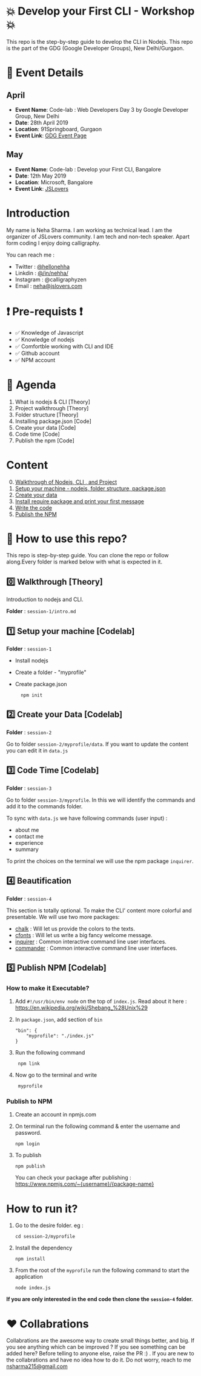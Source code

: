 # :boom: Develop your First CLI - Workshop :boom:

This repo is the step-by-step guide to develop the CLI in Nodejs. This repo is the part of the GDG (Google Developer Groups), New Delhi/Gurgaon.

# :calendar: Event Details

## April

- **Event Name**: Code-lab : Web Developers Day 3 by Google Developer Group, New Delhi
- **Date**: 28th April 2019
- **Location**: 91Springboard, Gurgaon
- **Event Link**: [GDG Event Page](https://www.meetup.com/GDGNewDelhi/events/260830507/)

## May

- **Event Name**: Code-lab : Develop your First CLI, Bangalore
- **Date**: 12th May 2019
- **Location**: Microsoft, Bangalore
- **Event Link**: [JSLovers](https://www.meetup.com/jschannel-Bengaluru/events/261067974/)

# Introduction

My name is Neha Sharma. I am working as technical lead. I am the organizer of JSLovers community. I am tech and non-tech speaker. Apart form coding I enjoy doing calligraphy.

You can reach me :

- Twitter : [@hellonehha](https://twitter.com/hellonehha)
- Linkdin : [@/in/nehha/](https://www.linkedin.com/in/nehha/)
- Instagram : @calligraphyzen
- Email : neha@jslovers.com

# :heavy_exclamation_mark: Pre-requists :heavy_exclamation_mark:

- :white_check_mark: Knowledge of Javascript
- :white_check_mark: Knowledge of nodejs
- :white_check_mark: Comfortble working with CLI and IDE
- :white_check_mark: Github account
- :white_check_mark: NPM account

# :memo: Agenda

1. What is nodejs & CLI [Theory]
2. Project walkthrough [Theory]
3. Folder structure [Theory]
4. Installing package.json [Code]
5. Create your data [Code]
6. Code time [Code]
7. Publish the npm [Code]

# Content

0. [Walkthrough of Nodejs, CLI , and Project](#zero-walkthrough-theory)
1. [Setup your machine - nodejs, folder structure, package.json](#one-setup-your-machine-codelab)
1. [Create your data](#two-create-your-data-codelab)
1. [Install require package and print your first message](#three-code-time-codelab)
1. [Write the code](#four-beautification)
1. [Publish the NPM](#five-publish-npm-codelab)

# :bell: How to use this repo?

This repo is step-by-step guide. You can clone the repo or follow along.Every folder is marked
below with what is expected in it.

## :zero: Walkthrough [Theory]

Introduction to nodejs and CLI.

**Folder** : `session-1/intro.md`

## :one: Setup your machine [Codelab]

**Folder** : `session-1`

- Install nodejs
- Create a folder - "myprofile"
- Create package.json

        npm init

## :two: Create your Data [Codelab]

**Folder** : `session-2`

Go to folder `session-2/myprofile/data`.
If you want to update the content you can edit it in `data.js`

## :three: Code Time [Codelab]

**Folder** : `session-3`

Go to folder `session-3/myprofile`.
In this we will identify the commands and add it to the commands folder.

To sync with `data.js` we have following commands (user input) :

- about me
- contact me
- experience
- summary

To print the choices on the terminal we will use the npm package `inquirer`.

## :four: Beautification

**Folder** : `session-4`

This section is totally optional.
To make the CLI' content more colorful and presentable. We will use two more packages:

- [chalk](https://www.npmjs.com/package/chalk) : Will let us provide the colors to the texts.
- [cfonts](https://www.npmjs.com/package/cfonts) : Will let us write a big fancy welcome message.
- [inquirer](https://www.npmjs.com/package/inquirer) : Common interactive command line user interfaces.
- [commander](https://www.npmjs.com/package/inquirer) : Common interactive command line user interfaces.

## :five: Publish NPM [Codelab]

### How to make it Executable?

1.  Add `#!/usr/bin/env node` on the top of `index.js`.
    Read about it here : https://en.wikipedia.org/wiki/Shebang_%28Unix%29

2.  In `package.json`, add section of `bin`

        "bin": {
            "myprofile": "./index.js"
        }

3.  Run the following command

         npm link

4.  Now go to the terminal and write

         myprofile

### Publish to NPM

1.  Create an account in npmjs.com
2.  On terminal run the following command & enter the username and password.

        npm login

3.  To publish

        npm publish

    You can check your package after publishing : https://www.npmjs.com/~{username}/{package-name}

# How to run it?

1.  Go to the desire folder. eg :

        cd session-2/myprofile

2.  Install the dependency

        npm install

3.  From the root of the `myprofile` run the following command to start the application

        node index.js

**If you are only interested in the end code then clone the `session-4` folder.**

# :hearts: Collabrations

Collabrations are the awesome way to create small things better, and big. If you see anything which can be improved ? If you see something can be added here? Before telling to anyone else, raise the PR :) . If you are new to the collabrations and have no idea how to do it. Do not worry, reach to me nsharma215@gmail.com
